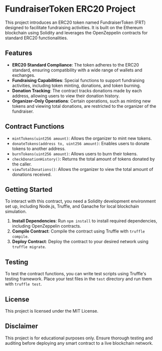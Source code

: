 # FundraiserToken ERC20 Project

This project introduces an ERC20 token named FundraiserToken (FRT) designed to facilitate fundraising activities. It is built on the Ethereum blockchain using Solidity and leverages the OpenZeppelin contracts for standard ERC20 functionalities.

## Features

- **ERC20 Standard Compliance**: The token adheres to the ERC20 standard, ensuring compatibility with a wide range of wallets and exchanges.
- **Fundraising Capabilities**: Special functions to support fundraising activities, including token minting, donations, and token burning.
- **Donation Tracking**: The contract tracks donations made by each address, allowing users to view their donation history.
- **Organizer-Only Operations**: Certain operations, such as minting new tokens and viewing total donations, are restricted to the organizer of the fundraiser.

## Contract Functions

- `mintTokens(uint256 amount)`: Allows the organizer to mint new tokens.
- `donateTokens(address to, uint256 amount)`: Enables users to donate tokens to another address.
- `burnTokens(uint256 amount)`: Allows users to burn their tokens.
- `checkDonationHistory()`: Returns the total amount of tokens donated by the caller.
- `viewTotalDonations()`: Allows the organizer to view the total amount of donations received.

## Getting Started

To interact with this contract, you need a Solidity development environment set up, including Node.js, Truffle, and Ganache for local blockchain simulation.

1. **Install Dependencies**: Run `npm install` to install required dependencies, including OpenZeppelin contracts.
2. **Compile Contract**: Compile the contract using Truffle with `truffle compile`.
3. **Deploy Contract**: Deploy the contract to your desired network using `truffle migrate`.

## Testing

To test the contract functions, you can write test scripts using Truffle's testing framework. Place your test files in the `test` directory and run them with `truffle test`.

## License

This project is licensed under the MIT License.

## Disclaimer

This project is for educational purposes only. Ensure thorough testing and auditing before deploying any smart contract to a live blockchain network.